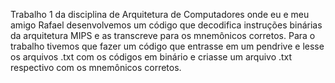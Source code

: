 Trabalho 1 da disciplina de Arquitetura de Computadores onde eu e meu amigo Rafael desenvolvemos um código que decodifica instruções binárias da arquitetura MIPS e as transcreve para os mnemônicos corretos. Para o trabalho tivemos que fazer um código que entrasse em um pendrive e lesse os arquivos .txt com os códigos em binário e criasse um arquivo .txt respectivo com os mnemônicos corretos.
